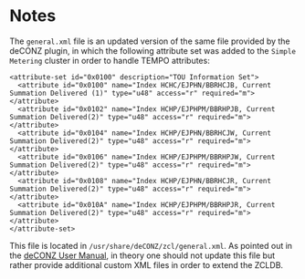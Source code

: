 # Notes
The `general.xml` file is an updated version of the same file provided by the deCONZ plugin, in which the following 
attribute set was added to the `Simple Metering` cluster in order to handle TEMPO attributes:
```
<attribute-set id="0x0100" description="TOU Information Set">
  <attribute id="0x0100" name="Index HCHC/EJPHN/BBRHCJB, Current Summation Delivered (1)" type="u48" access="r" required="m"></attribute>
  <attribute id="0x0102" name="Index HCHP/EJPHPM/BBRHPJB, Current Summation Delivered(2)" type="u48" access="r" required="m"></attribute>
  <attribute id="0x0104" name="Index HCHP/EJPHN/BBRHCJW, Current Summation Delivered(2)" type="u48" access="r" required="m"></attribute>
  <attribute id="0x0106" name="Index HCHP/EJPHPM/BBRHPJW, Current Summation Delivered(2)" type="u48" access="r" required="m"></attribute>
  <attribute id="0x0108" name="Index HCHP/EJPHN/BBRHCJR, Current Summation Delivered(2)" type="u48" access="r" required="m"></attribute>
  <attribute id="0x010A" name="Index HCHP/EJPHPM/BBRHPJR, Current Summation Delivered(2)" type="u48" access="r" required="m"></attribute>
</attribute-set>
```

This file is located in `/usr/share/deCONZ/zcl/general.xml`. 
As pointed out in the [deCONZ User Manual](https://www.dresden-elektronik.de/funk/software/deconz.html?file=files/dresden-elektronik/content/downloads/dokumente/funktechnik/deCONZ-BHB-en.pdf), 
in theory one should not update this file but rather provide additional custom XML files in order to extend the ZCLDB.